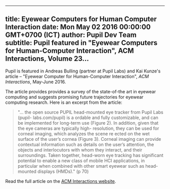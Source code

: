 ---
 title: Eyewear Computers for Human Computer Interaction
 date: Mon May 02 2016 00:00:00 GMT+0700 (ICT)
 author: Pupil Dev Team
 subtitle: Pupil featured in "Eyewear Computers for Human-Computer Interaction", ACM Interactions, Volume 23...
 ---

Pupil is featured in Andreas Bulling (partner at Pupil Labs) and Kai Kunze's article – "Eyewear Computer for Human-Computer Interaction", _ACM Interactions_, May-June 2016.

The article provides provides a survey of the state-of-the art in eyewear computing and suggests promising future trajectories for eyewear computing research. Here is an excerpt from the article:
<blockquote cite="http://interactions.acm.org/archive/view/may-june-2016/eyewear-computers-for-human-computer-interaction"> "... the open source PUPIL head-mounted eye tracker from Pupil Labs (pupil- labs.com/pupil) is a ordable and fully customizable, and can be implemented for long-term use (Figure 2). In addition, given that the eye cameras are typically high- resolution, they can be used for corneal imaging, which analyzes the scene re ected on the wet surface of the user’s cornea (Figure 3). Corneal imaging can provide contextual information such as details on the user’s attention, the objects and interlocutors with whom they interact, and their surroundings. Taken together, head-worn eye tracking has significant potential to enable a new class of mobile HCI applications, in particular when combined with other smart eyewear such as head-mounted displays (HMDs)." (p 70)
</blockquote>

Read the full article on the [ACM Interactions website](http://interactions.acm.org/archive/view/may-june-2016/eyewear-computers-for-human-computer-interaction).